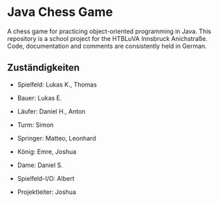 # Java Chess Game

A chess game for practicing object-oriented programming in Java. This repository is a school project for the HTBLuVA Innsbruck Anichstraße. Code, documentation and comments are consistently held in German.

## Zuständigkeiten

* Spielfeld: Lukas K., Thomas

* Bauer: Lukas E.

* Läufer: Daniel H., Anton

* Turm: Simon

* Springer: Matteo, Leonhard

* König: Emre, Joshua

* Dame: Daniel S.

* Spielfeld-I/O: Albert

* Projektleiter: Joshua
